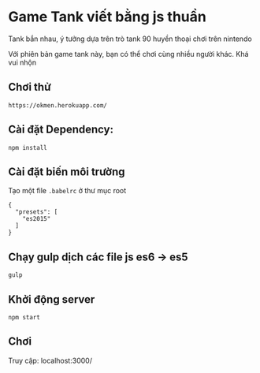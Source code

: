# Game Tank viết bằng js thuần
Tank bắn nhau, ý tưởng dựa trên trò tank 90 huyền thoại chơi trên nintendo

Với phiên bản game tank này, bạn có thể chơi cùng nhiều người khác.
Khá vui nhộn

## Chơi thử
`https://okmen.herokuapp.com/`

## Cài đặt Dependency:
```
npm install
```

## Cài đặt biến môi trường
Tạo một file `.babelrc` ở thư mục root
```
{
  "presets": [
    "es2015"
  ]
}
```

## Chạy gulp dịch các file js es6 -> es5
```
gulp
```

## Khởi động server
```
npm start
```

## Chơi
Truy cập: localhost:3000/
